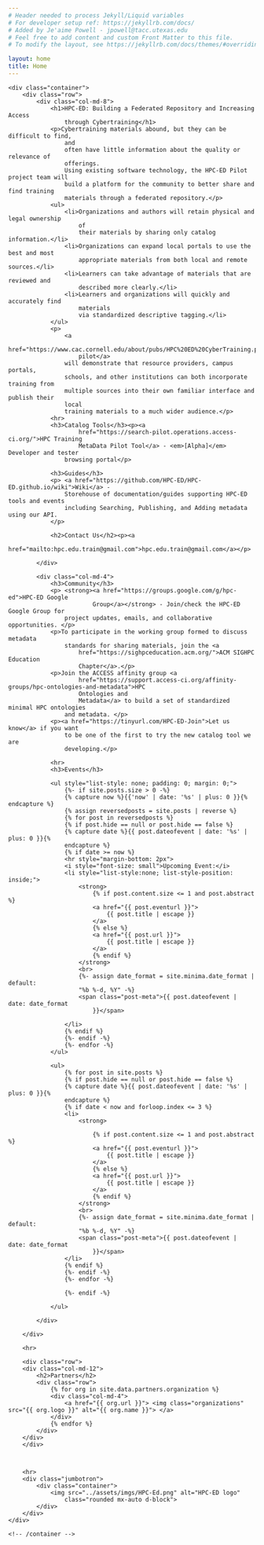 ```yaml
---
# Header needed to process Jekyll/Liquid variables
# For developer setup ref: https://jekyllrb.com/docs/
# Added by Je'aime Powell - jpowell@tacc.utexas.edu
# Feel free to add content and custom Front Matter to this file.
# To modify the layout, see https://jekyllrb.com/docs/themes/#overriding-theme-defaults

layout: home
title: Home
---
```

<main role="main">

	<div class="container">
		<div class="row">
			<div class="col-md-8">
				<h1>HPC-ED: Building a Federated Repository and Increasing Access
					through Cybertraining</h1>
				<p>Cybertraining materials abound, but they can be difficult to find,
					and
					often have little information about the quality or relevance of
					offerings.
					Using existing software technology, the HPC-ED Pilot project team will
					build a platform for the community to better share and find training
					materials through a federated repository.</p>
				<ul>
					<li>Organizations and authors will retain physical and legal ownership
						of
						their materials by sharing only catalog information.</li>
					<li>Organizations can expand local portals to use the best and most
						appropriate materials from both local and remote sources.</li>
					<li>Learners can take advantage of materials that are reviewed and
						described more clearly.</li>
					<li>Learners and organizations will quickly and accurately find
						materials
						via standardized descriptive tagging.</li>
				</ul>
				<p>
					<a
						href="https://www.cac.cornell.edu/about/pubs/HPC%20ED%20CyberTraining.pdf">The
						pilot</a>
					will demonstrate that resource providers, campus portals,
					schools, and other institutions can both incorporate training from
					multiple sources into their own familiar interface and publish their
					local
					training materials to a much wider audience.</p>
				<hr>
				<h3>Catalog Tools</h3><p><a
						href="https://search-pilot.operations.access-ci.org/">HPC Training
						MetaData Pilot Tool</a> - <em>[Alpha]</em> Developer and tester
					browsing portal</p>

				<h3>Guides</h3>
				<p> <a href="https://github.com/HPC-ED/HPC-ED.github.io/wiki">Wiki</a> -
					Storehouse of documentation/guides supporting HPC-ED tools and events
					including Searching, Publishing, and Adding metadata using our API.
				</p>

				<h2>Contact Us</h2><p><a
						href="mailto:hpc.edu.train@gmail.com">hpc.edu.train@gmail.com</a></p>
				
			</div>

			<div class="col-md-4">
				<h3>Community</h3>
				<p> <strong><a href="https://groups.google.com/g/hpc-ed">HPC-ED Google
							Group</a></strong> - Join/check the HPC-ED Google Group for
					project updates, emails, and collaborative opportunities. </p>
				<p>To participate in the working group formed to discuss metadata
					standards for sharing materials, join the <a
						href="https://sighpceducation.acm.org/">ACM SIGHPC Education
						Chapter</a>.</p>
				<p>Join the ACCESS affinity group <a
						href="https://support.access-ci.org/affinity-groups/hpc-ontologies-and-metadata">HPC
						Ontologies and
						Metadata</a> to build a set of standardized minimal HPC ontologies
					and metadata. </p>
				<p><a href="https://tinyurl.com/HPC-ED-Join">Let us know</a> if you want
					to be one of the first to try the new catalog tool we are
					developing.</p>

				<hr>
				<h3>Events</h3>

				<ul style="list-style: none; padding: 0; margin: 0;">
					{%- if site.posts.size > 0 -%}
					{% capture now %}{{'now' | date: '%s' | plus: 0 }}{% endcapture %}
					{% assign reversedposts = site.posts | reverse %}
					{% for post in reversedposts %}
					{% if post.hide == null or post.hide == false %}
					{% capture date %}{{ post.dateofevent | date: '%s' | plus: 0 }}{%
					endcapture %}
					{% if date >= now %}
					<hr style="margin-bottom: 2px">
					<i style="font-size: small">Upcoming Event:</i>
					<li style="list-style:none; list-style-position: inside;">
						<strong>
							{% if post.content.size <= 1 and post.abstract %}
							<a href="{{ post.eventurl }}">
								{{ post.title | escape }}
							</a>
							{% else %}
							<a href="{{ post.url }}">
								{{ post.title | escape }}
							</a>
							{% endif %}
						</strong>
						<br>
						{%- assign date_format = site.minima.date_format | default:
						"%b %-d, %Y" -%}
						<span class="post-meta">{{ post.dateofevent | date: date_format
							}}</span>

					</li>
					{% endif %}
					{%- endif -%}
					{%- endfor -%}
				</ul>

				<ul>
					{% for post in site.posts %}
					{% if post.hide == null or post.hide == false %}
					{% capture date %}{{ post.dateofevent | date: '%s' | plus: 0 }}{%
					endcapture %}
					{% if date < now and forloop.index <= 3 %}
					<li>
						<strong>

							{% if post.content.size <= 1 and post.abstract %}
							<a href="{{ post.eventurl }}">
								{{ post.title | escape }}
							</a>
							{% else %}
							<a href="{{ post.url }}">
								{{ post.title | escape }}
							</a>
							{% endif %}
						</strong>
						<br>
						{%- assign date_format = site.minima.date_format | default:
						"%b %-d, %Y" -%}
						<span class="post-meta">{{ post.dateofevent | date: date_format
							}}</span>
					</li>
					{% endif %}
					{%- endif -%}
					{%- endfor -%}

					{%- endif -%}

				</ul>

			</div>

		</div>

		<hr>

		<div class="row">
		<div class="col-md-12">
			<h2>Partners</h2>
			<div class="row">
				{% for org in site.data.partners.organization %}
				<div class="col-md-4">
					<a href="{{ org.url }}"> <img class="organizations" src="{{ org.logo }}" alt="{{ org.name }}"> </a>
				</div>
				{% endfor %}
			</div>
		</div>
		</div>
		


		<hr>
		<div class="jumbotron">
			<div class="container">
				<img src="../assets/imgs/HPC-Ed.png" alt="HPC-ED logo"
					class="rounded mx-auto d-block">
			</div>
		</div>
	</div>

	<!-- /container -->

</main>

<!-- Bootstrap core JavaScript ================================================== -->
<!-- Placed at the end of the document so the pages load faster -->
<script src="https://code.jquery.com/jquery-3.2.1.slim.min.js"
	integrity="sha384-KJ3o2DKtIkvYIK3UENzmM7KCkRr/rE9/Qpg6aAZGJwFDMVNA/GpGFF93hXpG5KkN"
	crossorigin="anonymous"></script>
<script>window.jQuery || document.write('<script src="./assets/js/vendor/jquery-slim.min.js"><\/script>')</script>
<script src="./assets/js/popper.min.js"></script>
<script src="./assets/js/bootstrap.min.js"></script>

